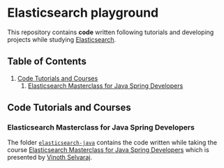 # Elasticsearch playground

This repository contains **code** written following tutorials and developing projects while studying [Elasticsearch](https://www.elastic.co/elasticsearch).

## Table of Contents

1. [Code Tutorials and Courses](#code-tutorials-and-courses)
    1. [Elasticsearch Masterclass for Java Spring Developers](#elasticsearch-masterclass-for-java-spring-developers)

## Code Tutorials and Courses

### Elasticsearch Masterclass for Java Spring Developers

The folder [`elasticsearch-java`](./elasticsearch-java) contains the code written while taking the course [Elasticsearch Masterclass for Java Spring Developers](https://www.udemy.com/course/elasticsearch-java/) which is presented by [Vinoth Selvaraj](https://www.vinsguru.com/vinoth-selvaraj/).

